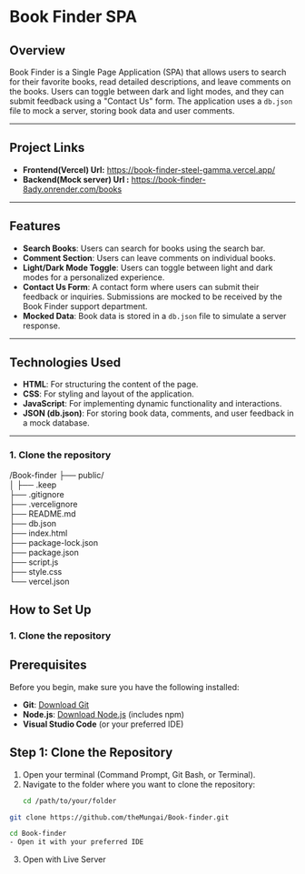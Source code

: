# Book Finder SPA

## Overview

Book Finder is a Single Page Application (SPA) that allows users to search for their favorite books, read detailed descriptions, and leave comments on the books. Users can toggle between dark and light modes, and they can submit feedback using a "Contact Us" form. The application uses a `db.json` file to mock a server, storing book data and user comments.

---
## Project Links
- **Frontend(Vercel) Url:** https://book-finder-steel-gamma.vercel.app/
- **Backend(Mock server) Url :**  https://book-finder-8ady.onrender.com/books
---

## Features

- **Search Books**: Users can search for books using the search bar.
- **Comment Section**: Users can leave comments on individual books.
- **Light/Dark Mode Toggle**: Users can toggle between light and dark modes for a personalized experience.
- **Contact Us Form**: A contact form where users can submit their feedback or inquiries. Submissions are mocked to be received by the Book Finder support department.
- **Mocked Data**: Book data is stored in a `db.json` file to simulate a server response.

---

## Technologies Used

- **HTML**: For structuring the content of the page.
- **CSS**: For styling and layout of the application.
- **JavaScript**: For implementing dynamic functionality and interactions.
- **JSON (db.json)**: For storing book data, comments, and user feedback in a mock database.

---

### 1. Clone the repository

/Book-finder
├── public/                
│   ├── .keep      
├── .gitignore           
├── .vercelignore         
├── README.md             
├── db.json               
├── index.html            
├── package-lock.json  
├── package.json         
├── script.js            
├── style.css             
└── vercel.json           

## How to Set Up

### 1. Clone the repository
## Prerequisites

Before you begin, make sure you have the following installed:

- **Git**: [Download Git](https://git-scm.com/downloads)
- **Node.js**: [Download Node.js](https://nodejs.org/) (includes npm)
- **Visual Studio Code** (or your preferred IDE)

## Step 1: Clone the Repository

1. Open your terminal (Command Prompt, Git Bash, or Terminal).
2. Navigate to the folder where you want to clone the repository:
   ```bash
   cd /path/to/your/folder

```bash
git clone https://github.com/theMungai/Book-finder.git

cd Book-finder
- Open it with your preferred IDE
```
3. Open with Live Server

          

